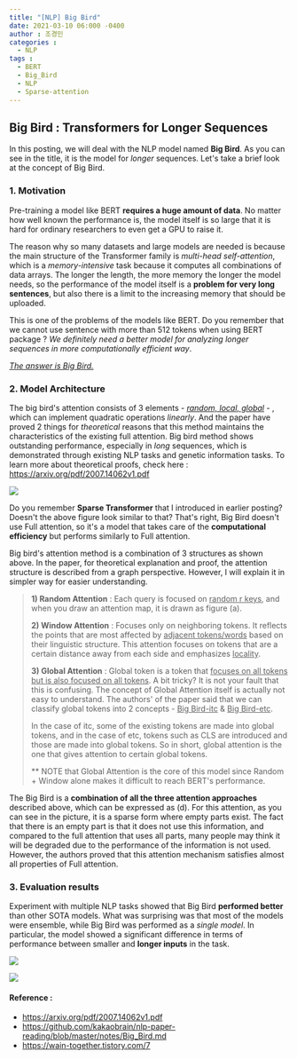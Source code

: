 ```yaml
---
title: "[NLP] Big Bird"
date: 2021-03-10 06:000 -0400
author : 조경민
categories :
  - NLP
tags :
  - BERT
  - Big_Bird
  - NLP
  - Sparse-attention
---
```


## Big Bird : Transformers for Longer Sequences

In this posting, we will deal with the NLP model named **Big Bird**. As you can see in the title, it is the model for _longer_ sequences. Let's take a brief look at the concept of Big Bird.

### 1. Motivation

Pre-training a model like BERT **requires a huge amount of data**. No matter how well known the performance is, the model itself is so large that it is hard for ordinary researchers to even get a GPU to raise it. 

The reason why so many datasets and large models are needed is because the main structure of the Transformer family is _multi-head self-attention_, which is a _memory-intensive_ task because it computes all combinations of data arrays. The longer the length, the more memory the longer the model needs, so the performance of the model itself is a **problem for very long sentences**, but also there is a limit to the increasing memory that should be uploaded.

This is one of the problems of the models like BERT. Do you remember that we cannot use sentence with more than 512 tokens when using BERT package ? _We definitely need a better model for analyzing longer sequences in more computationally efficient way_.

_<u>The answer is Big Bird.</u>_

### 2. Model Architecture

The big bird's attention consists of 3 elements - <u>_random, local, global_</u> - , which can implement quadratic operations _linearly_. And the paper have proved 2 things for _theoretical_ reasons that this method maintains the characteristics of the existing full attention. Big bird method shows outstanding performance, especially in _long_ sequences, which is demonstrated through existing NLP tasks and genetic information tasks. To learn more about theoretical proofs, check here : <https://arxiv.org/pdf/2007.14062v1.pdf>

![](https://t1.daumcdn.net/cfile/tistory/9975504F5F66A37B17?original)

Do you remember **Sparse Transformer** that I introduced in earlier posting? Doesn't the above figure look similar to that? That's right, Big Bird doesn't use Full attention, so it's a model that takes care of the **computational efficiency** but performs similarly to Full attention.

Big bird's attention method is a combination of 3 structures as shown above. In the paper, for theoretical explanation and proof, the attention structure is described from a graph perspective. However, I will explain it in simpler way for easier understanding.

> **1) Random Attention** : Each query is focused on <u>random r keys</u>, and when you draw an attention map, it is drawn as figure (a).
>
> **2) Window Attention** : Focuses only on neighboring tokens. It reflects the points that are most affected by <u>adjacent tokens/words</u> based on their linguistic structure. This attention focuses on tokens that are a certain distance away from each side and emphasizes <u>locality</u>.
>
> **3) Global Attention** : Global token is a token that <u>focuses on all tokens but is also focused on all tokens</u>. A bit tricky? It is not your fault that this is confusing. The concept of Global Attention itself is actually not easy to understand. The authors' of the paper said that we can classify global tokens into 2 concepts - <u>Big Bird-itc</u> & <u>Big Bird-etc</u>.
>
> In the case of itc, some of the existing tokens are made into global tokens, and in the case of etc, tokens such as CLS are introduced and those are made into global tokens. So in short, global attention is the one that gives attention to certain global tokens.
>
> ** NOTE that Global Attention is the core of this model since Random + Window alone makes it difficult to reach BERT's performance.

The Big Bird is a **combination of all the three attention approaches** described above, which can be expressed as (d). For this attention, as you can see in the picture, it is a sparse form where empty parts exist. The fact that there is an empty part is that it does not use this information, and compared to the full attention that uses all parts, many people may think it will be degraded due to the performance of the information is not used. However, the authors proved that this attention mechanism satisfies almost all properties of Full attention.

### 3. Evaluation results

Experiment with multiple NLP tasks showed that Big Bird **performed better** than other SOTA models. What was surprising was that most of the models were ensemble, while Big Bird was performed as a _single model_. In particular, the model showed a significant difference in terms of performance between smaller and **longer inputs** in the task. 

![](https://github.com/kakaobrain/nlp-paper-reading/raw/master/images/Big_Bird/table5.png)

![](https://github.com/kakaobrain/nlp-paper-reading/raw/master/images/Big_Bird/table8.png)





#### Reference :

- https://arxiv.org/pdf/2007.14062v1.pdf
- https://github.com/kakaobrain/nlp-paper-reading/blob/master/notes/Big_Bird.md
- https://wain-together.tistory.com/7

